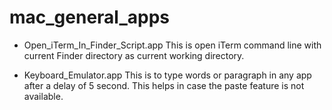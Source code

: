 # mac_general_apps
* Open_iTerm_In_Finder_Script.app
  This is open iTerm command line with current Finder directory as current working directory.

* Keyboard_Emulator.app
  This is to type words or paragraph in any app after a delay of 5 second. This helps in case the paste feature is not available.


